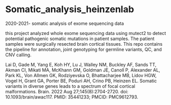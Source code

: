 # Somatic_analysis_heinzenlab
2020-2021- somatic analysis of exome sequencing data 

this project analyzed whole exome sequencing data using mutect2 to detect potential pathogenic somatic mutations in patient samples. The patient samples were surgically resected brain cortical tissues.
This repo contains the pipeline for annotation, joint genotyping for germline variants, QC, and CNV calling.

Lai D, Gade M, Yang E, Koh HY, Lu J, Walley NM, Buckley AF, Sands TT, Akman CI, Mikati MA, McKhann GM, Goldman JE, Canoll P, Alexander AL, Park KL, Von Allmen GK, Rodziyevska O, Bhattacharjee MB, Lidov HGW, Vogel H, Grant GA, Porter BE, Poduri AH, Crino PB, Heinzen EL. Somatic variants in diverse genes leads to a spectrum of focal cortical malformations. Brain. 2022 Aug 27;145(8):2704-2720. doi: 10.1093/brain/awac117. PMID: 35441233; PMCID: PMC9612793.
